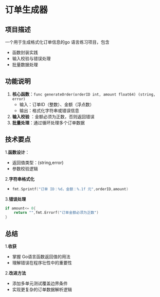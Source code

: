 # 订单生成器



## 项目描述

一个用于生成格式化订单信息的go 语言练习项目，包含

- 函数封装实践
- 输入校验与错误处理
- 批量数据处理



## 功能说明

1. **核心函数**：`func generateOrder(orderID int, amount float64) (string, error)`
   - 输入：订单ID（整数）、金额（浮点数）
   - 输出：格式化字符串或错误信息
2. **输入校验** ：金额必须为正数，否则返回错误
3. **批量处理**：通过循环处理多个订单数据



## 技术要点

1.**函数设计**：

- 返回值类型：(string,error)
- 参数校验逻辑

2.**字符串格式化**

- ```go
  fmt.Sprintf("订单 ID：%d，金额：%.1f 元",orderID,amount)
  ```



3.**错误处理**

```go
if amount<= 0{
    return "",fmt.Errorf("订单金额必须为正数")
}
```



## 总结

1.**收获**

- 掌握 Go语言函数返回值的用法
- 理解错误在程序壮性中的重要性



2.**改进方法**

- 添加多单元测试覆盖边界条件
- 实现更复杂的订单数据解析逻辑